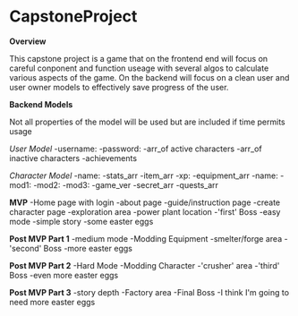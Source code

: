 # CapstoneProject

**Overview**

This capstone project is a game that on the frontend end will focus on careful conponent and function useage with several algos to calculate various aspects of the game. On the backend will focus on a clean user and user owner models to effectively save progress of the user.

**Backend Models**

Not all properties of the model will be used but are included if time permits usage

*User Model*
-username:
-password:
-arr_of active characters
-arr_of inactive characters
-achievements

*Character Model*
-name:
-stats_arr
-item_arr
-xp:
-equipment_arr
  -name:
  -mod1:
  -mod2:
  -mod3:
 -game_ver
 -secret_arr
 -quests_arr
 
 **MVP**
 -Home page with login
 -about page
 -guide/instruction page
 -create character page
 -exploration area
 -power plant location
 -'first' Boss
 -easy mode
 -simple story
 -some easter eggs
 
 **Post MVP Part 1**
 -medium mode
 -Modding Equipment
 -smelter/forge area
 -'second' Boss
 -more easter eggs
 
 **Post MVP Part 2**
 -Hard Mode
 -Modding Character
 -'crusher' area
 -'third' Boss
 -even more easter eggs
 
 **Post MVP Part 3**
 -story depth
 -Factory area
 -Final Boss
 -I think I'm going to need more easter eggs
